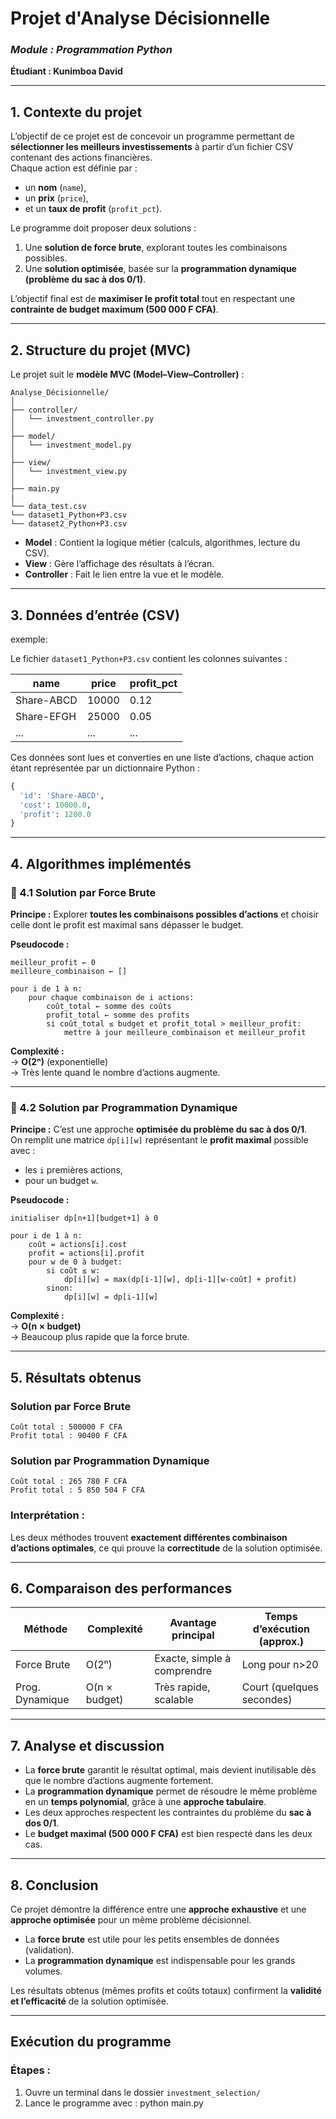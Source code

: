 #  Projet d'Analyse Décisionnelle
### *Module : Programmation Python*
**Étudiant : Kunimboa David**

---

##  1. Contexte du projet

L’objectif de ce projet est de concevoir un programme permettant de **sélectionner les meilleurs investissements** à partir d’un fichier CSV contenant des actions financières.  
Chaque action est définie par :
- un **nom** (`name`),  
- un **prix** (`price`),  
- et un **taux de profit** (`profit_pct`).  

Le programme doit proposer deux solutions :
1. Une **solution de force brute**, explorant toutes les combinaisons possibles.  
2. Une **solution optimisée**, basée sur la **programmation dynamique (problème du sac à dos 0/1)**.  

L’objectif final est de **maximiser le profit total** tout en respectant une **contrainte de budget maximum (500 000 F CFA)**.

---

##  2. Structure du projet (MVC)

Le projet suit le **modèle MVC (Model–View–Controller)** :

```
Analyse_Décisionnelle/
│
├── controller/
│   └── investment_controller.py
│
├── model/
│   └── investment_model.py
│
├── view/
│   └── investment_view.py
│
├── main.py
|
└── data_test.csv
└── dataset1_Python+P3.csv
└── dataset2_Python+P3.csv
```

- **Model** : Contient la logique métier (calculs, algorithmes, lecture du CSV).  
- **View** : Gère l’affichage des résultats à l’écran.  
- **Controller** : Fait le lien entre la vue et le modèle.

---

##  3. Données d’entrée (CSV)

exemple:

Le fichier `dataset1_Python+P3.csv` contient les colonnes suivantes :

| name       | price  | profit_pct |
|-------------|--------|------------|
| Share-ABCD  | 10000  | 0.12       |
| Share-EFGH  | 25000  | 0.05       |
| ...         | ...    | ...        |

Ces données sont lues et converties en une liste d’actions, chaque action étant représentée par un dictionnaire Python :  
```python
{
  'id': 'Share-ABCD',
  'cost': 10000.0,
  'profit': 1200.0
}
```

---

##  4. Algorithmes implémentés

### 🔹 4.1 Solution par Force Brute

**Principe :**
Explorer **toutes les combinaisons possibles d’actions** et choisir celle dont le profit est maximal sans dépasser le budget.

**Pseudocode :**
```
meilleur_profit ← 0
meilleure_combinaison ← []

pour i de 1 à n:
    pour chaque combinaison de i actions:
        coût_total ← somme des coûts
        profit_total ← somme des profits
        si coût_total ≤ budget et profit_total > meilleur_profit:
            mettre à jour meilleure_combinaison et meilleur_profit
```

**Complexité :**  
→ **O(2ⁿ)** (exponentielle)  
→ Très lente quand le nombre d’actions augmente.

---

### 🔹 4.2 Solution par Programmation Dynamique

**Principe :**
C’est une approche **optimisée du problème du sac à dos 0/1**.  
On remplit une matrice `dp[i][w]` représentant le **profit maximal** possible avec :
- les `i` premières actions,
- pour un budget `w`.

**Pseudocode :**
```
initialiser dp[n+1][budget+1] à 0

pour i de 1 à n:
    coût = actions[i].cost
    profit = actions[i].profit
    pour w de 0 à budget:
        si coût ≤ w:
            dp[i][w] = max(dp[i-1][w], dp[i-1][w-coût] + profit)
        sinon:
            dp[i][w] = dp[i-1][w]
```

**Complexité :**  
→ **O(n × budget)**  
→ Beaucoup plus rapide que la force brute.

---

##  5. Résultats obtenus

###  Solution par Force Brute
```
Coût total : 500000 F CFA
Profit total : 90400 F CFA
```

###  Solution par Programmation Dynamique
```
Coût total : 265 780 F CFA
Profit total : 5 850 504 F CFA
```

###  Interprétation :
Les deux méthodes trouvent **exactement différentes combinaison d’actions optimales**, ce qui prouve la **correctitude** de la solution optimisée.

---

##  6. Comparaison des performances

| Méthode | Complexité | Avantage principal | Temps d’exécution (approx.) |
|----------|-------------|--------------------|-----------------------------|
| Force Brute | O(2ⁿ) | Exacte, simple à comprendre | Long pour n>20 |
| Prog. Dynamique | O(n × budget) | Très rapide, scalable | Court (quelques secondes) |

---

##  7. Analyse et discussion

- La **force brute** garantit le résultat optimal, mais devient inutilisable dès que le nombre d’actions augmente fortement.  
- La **programmation dynamique** permet de résoudre le même problème en un **temps polynomial**, grâce à une **approche tabulaire**.  
- Les deux approches respectent les contraintes du problème du **sac à dos 0/1**.  
- Le **budget maximal (500 000 F CFA)** est bien respecté dans les deux cas.

---

##  8. Conclusion

Ce projet démontre la différence entre une **approche exhaustive** et une **approche optimisée** pour un même problème décisionnel.

- La **force brute** est utile pour les petits ensembles de données (validation).  
- La **programmation dynamique** est indispensable pour les grands volumes.  

Les résultats obtenus (mêmes profits et coûts totaux) confirment la **validité et l’efficacité** de la solution optimisée.

---

##  Exécution du programme

###  Étapes :
1. Ouvre un terminal dans le dossier `investment_selection/`
2. Lance le programme avec :
   python main.py
